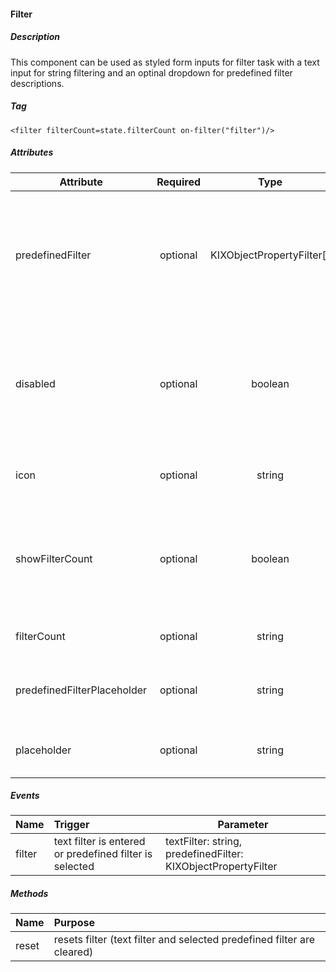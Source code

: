 #### Filter

##### Description
This component can be used as styled form inputs for filter task with a text input for string filtering and an optinal dropdown for predefined filter descriptions.

##### Tag
`<filter filterCount=state.filterCount on-filter("filter")/>`

##### Attributes

| Attribute                   | Required |           Type            | Value(s)                                                                                          |      Default      |
| --------------------------- | :------: | :-----------------------: | ------------------------------------------------------------------------------------------------- | :---------------: |
| predefinedFilter            | optional | KIXObjectPropertyFilter[] | predefined filter descriptions for the dropdown, if not given, no dropdown will be shonw          |
| disabled                    | optional |          boolean          | if `true` the inputs are not useable, e.g. to prevent changes when a filter operation is running  |      `false`      |
| icon                        | optional |          string           | should be a valid CSS-class of the kix-font                                                       | `kix-icon-filter` |
| showFilterCount             | optional |          boolean          | if `true` the value of `filterCount` (should be given) is shown in brackets after the filter icon |      `true`       |
| filterCount                 | optional |          string           | number of filtered elements                                                                       |
| predefinedFilterPlaceholder | optional |          string           | placeholder string in predefined filter dropdown                                                  |   `All Objects`   |
| placeholder                 | optional |          string           | placeholder string for the string filter input                                                    | `Filter in list`  |

##### Events

| Name   | Trigger                                                 | Parameter                                                     |
| :----- | :------------------------------------------------------ | ------------------------------------------------------------- |
| filter | text filter is entered or predefined filter is selected | textFilter: string, predefinedFilter: KIXObjectPropertyFilter |

##### Methods

| Name  | Purpose                                                                |
| :---- | :--------------------------------------------------------------------- |
| reset | resets filter (text filter and selected predefined filter are cleared) |
